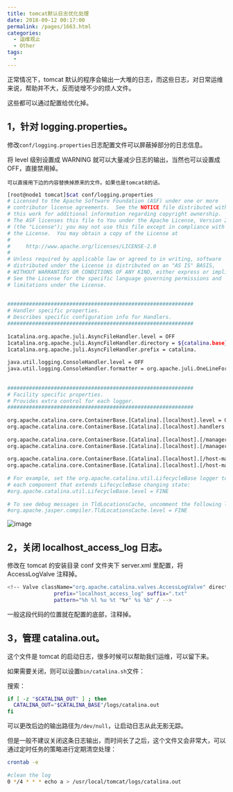 ```yaml
---
title: tomcat默认日志优化处理
date: 2018-09-12 00:17:00
permalink: /pages/1663.html
categories:
  - 运维观止
  - Other
tags:
  - 
---
```


正常情况下，tomcat 默认的程序会输出一大堆的日志，而这些日志，对日常运维来说，帮助并不大，反而徒增不少的烦人文件。



这些都可以通过配置给优化掉。



## 1，针对 logging.properties。



修改`conf/logging.properties`日志配置文件可以屏蔽掉部分的日志信息。



将 level 级别设置成 WARNING 就可以大量减少日志的输出，当然也可以设置成 OFF，直接禁用掉。



```
可以直接用下边的内容替换掉原来的文件。如果也是tomcat8的话。
```



```sh
[root@node1 tomcat]$cat conf/logging.properties
# Licensed to the Apache Software Foundation (ASF) under one or more
# contributor license agreements.  See the NOTICE file distributed with
# this work for additional information regarding copyright ownership.
# The ASF licenses this file to You under the Apache License, Version 2.0
# (the "License"); you may not use this file except in compliance with
# the License.  You may obtain a copy of the License at
#
#     http://www.apache.org/licenses/LICENSE-2.0
#
# Unless required by applicable law or agreed to in writing, software
# distributed under the License is distributed on an "AS IS" BASIS,
# WITHOUT WARRANTIES OR CONDITIONS OF ANY KIND, either express or implied.
# See the License for the specific language governing permissions and
# limitations under the License.
 
 
############################################################
# Handler specific properties.
# Describes specific configuration info for Handlers.
############################################################
 
1catalina.org.apache.juli.AsyncFileHandler.level = OFF
1catalina.org.apache.juli.AsyncFileHandler.directory = ${catalina.base}/logs
1catalina.org.apache.juli.AsyncFileHandler.prefix = catalina.
 
java.util.logging.ConsoleHandler.level = OFF
java.util.logging.ConsoleHandler.formatter = org.apache.juli.OneLineFormatter
 
 
############################################################
# Facility specific properties.
# Provides extra control for each logger.
############################################################
 
org.apache.catalina.core.ContainerBase.[Catalina].[localhost].level = OFF
org.apache.catalina.core.ContainerBase.[Catalina].[localhost].handlers = 2localhost.org.apache.juli.AsyncFileHandler
 
org.apache.catalina.core.ContainerBase.[Catalina].[localhost].[/manager].level = OFF
org.apache.catalina.core.ContainerBase.[Catalina].[localhost].[/manager].handlers = 3manager.org.apache.juli.AsyncFileHandler
 
org.apache.catalina.core.ContainerBase.[Catalina].[localhost].[/host-manager].level = OFF
org.apache.catalina.core.ContainerBase.[Catalina].[localhost].[/host-manager].handlers = 4host-manager.org.apache.juli.AsyncFileHandler
 
# For example, set the org.apache.catalina.util.LifecycleBase logger to log
# each component that extends LifecycleBase changing state:
#org.apache.catalina.util.LifecycleBase.level = FINE
 
# To see debug messages in TldLocationsCache, uncomment the following line:
#org.apache.jasper.compiler.TldLocationsCache.level = FINE
```





![image](https://tvax1.sinaimg.cn/large/008k1Yt0ly1gs32a7zp62j30q411uu0y.jpg)





## 2，关闭 localhost_access_log 日志。



修改在 tomcat 的安装目录 conf 文件夹下 server.xml 里配置，将 AccessLogValve 注释掉。



```sh
<!-- Valve className="org.apache.catalina.valves.AccessLogValve" directory="logs"
               prefix="localhost_access_log" suffix=".txt"
               pattern="%h %l %u %t "%r" %s %b" / -->
```



一般这段代码的位置就在配置的底部，注释掉。



## 3，管理 catalina.out。



这个文件是 tomcat 的启动日志，很多时候可以帮助我们运维，可以留下来。



如果需要关闭，则可以设置`bin/catalina.sh`文件：



搜索：



```sh
if [ -z "$CATALINA_OUT" ] ; then
  CATALINA_OUT="$CATALINA_BASE"/logs/catalina.out
fi
```



可以更改后边的输出路径为`/dev/null`，让启动日志从此无影无踪。



但是一般不建议关闭这条日志输出，而时间长了之后，这个文件又会非常大，可以通过定时任务的策略进行定期清空处理：



```sh
crontab -e
 
#clean the log
0 */4 * * * echo a > /usr/local/tomcat/logs/catalina.out
```
